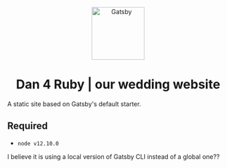 <p align="center">
  <a href="https://www.gatsbyjs.org">
    <img alt="Gatsby" src="src/images/Ellis.png" width="120" />
  </a>
</p>
<h1 align="center">
  Dan 4 Ruby | our wedding website
</h1>

A static site based on Gatsby's default starter.

## Required

- `node v12.10.0`

I believe it is using a local version of Gatsby CLI instead of a global one??
